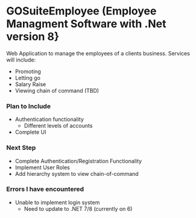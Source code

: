 # GOSuiteEmployee (Employee Managment Software with .Net version 8}
Web Application to manage the employees of a clients business. Services will include:
*  Promoting
*  Letting go
*  Salary Raise
*  Viewing chain of command (TBD)

### Plan to Include ###
*  Authentication functionality
    *  Different levels of accounts
*  Complete UI

### Next Step ###
*  Complete Authentication/Registration Functionality
*  Implement User Roles
*  Add hierarchy system to view chain-of-command

### Errors I have encountered ###
*  Unable to implement login system
   * Need to update to .NET 7/8 (currently on 6)
